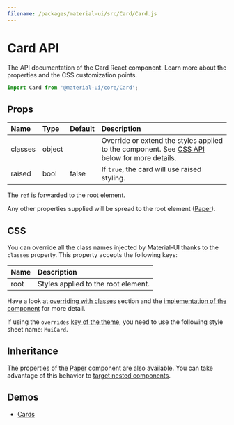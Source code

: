 ```yaml
---
filename: /packages/material-ui/src/Card/Card.js
---
```


<!--- This documentation is automatically generated, do not try to edit it. -->

# Card API

<p class="description">The API documentation of the Card React component. Learn more about the properties and the CSS customization points.</p>

```js
import Card from '@material-ui/core/Card';
```

## Props

| Name                                   | Type                                  | Default                                 | Description                                                                                         |
| :------------------------------------- | :------------------------------------ | :-------------------------------------- | :-------------------------------------------------------------------------------------------------- |
| <span class="prop-name">classes</span> | <span class="prop-type">object</span> |                                         | Override or extend the styles applied to the component. See [CSS API](#css) below for more details. |
| <span class="prop-name">raised</span>  | <span class="prop-type">bool</span>   | <span class="prop-default">false</span> | If `true`, the card will use raised styling.                                                        |

The `ref` is forwarded to the root element.

Any other properties supplied will be spread to the root element ([Paper](/api/paper/)).

## CSS

You can override all the class names injected by Material-UI thanks to the `classes` property.
This property accepts the following keys:

| Name                                | Description                         |
| :---------------------------------- | :---------------------------------- |
| <span class="prop-name">root</span> | Styles applied to the root element. |

Have a look at [overriding with classes](/customization/overrides/#overriding-with-classes) section
and the [implementation of the component](https://github.com/mui-org/material-ui/blob/next/packages/material-ui/src/Card/Card.js)
for more detail.

If using the `overrides` [key of the theme](/customization/themes/#css),
you need to use the following style sheet name: `MuiCard`.

## Inheritance

The properties of the [Paper](/api/paper/) component are also available.
You can take advantage of this behavior to [target nested components](/guides/api/#spread).

## Demos

- [Cards](/demos/cards/)
